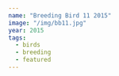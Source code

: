 ```yaml
---
name: "Breeding Bird 11 2015"
image: "/img/bb11.jpg"
year: 2015
tags:
  - birds
  - breeding
  - featured
---
```

